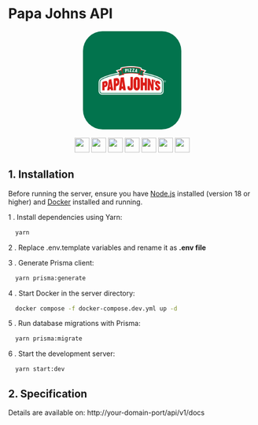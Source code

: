 # Papa Johns API
<p align="center">
  <a href="https://papa-johns-api.mg-hp.com/api/v1/docs" target="_blank"><img src="./papa-johns-logo.png" width="200" alt="Papa Johns logo" style="border-radius: 20%" /></a>

  <div align="center">
    <img src="https://user-images.githubusercontent.com/25181517/183890598-19a0ac2d-e88a-4005-a8df-1ee36782fde1.png" width="30" height="30"/>
    <img src="https://user-images.githubusercontent.com/25181517/202896760-337261ed-ee92-4979-84c4-d4b829c7355d.png" width="30" height="30"/>
    <img src="https://github.com/marwin1991/profile-technology-icons/assets/136815194/519bfaf3-c242-431e-a269-876979f05574" width="30" height="30"/>
    <img src="https://user-images.githubusercontent.com/25181517/117208740-bfb78400-adf5-11eb-97bb-09072b6bedfc.png" width="30" height="30">
    <img src="https://user-images.githubusercontent.com/25181517/117207330-263ba280-adf4-11eb-9b97-0ac5b40bc3be.png" width="30" height="30"/>
    <img src="https://user-images.githubusercontent.com/25181517/186711335-a3729606-5a78-4496-9a36-06efcc74f800.png" width="30" height="30">
    <img src="https://user-images.githubusercontent.com/25181517/187955008-981340e6-b4cc-441b-80cf-7a5e94d29e7e.png" width="30" height="30"/>
  </div>
  
</p>

## 1. Installation

Before running the server, ensure you have [Node.js](https://nodejs.org/en) installed (version 18 or higher) and [Docker](https://www.docker.com/) installed and running.


 1 . Install dependencies using Yarn:
```bash
  yarn
```

 2 . Replace .env.template variables and rename it as __.env file__

 3 . Generate Prisma client:
```bash
  yarn prisma:generate
```

 4 . Start Docker in the server directory:
```bash
  docker compose -f docker-compose.dev.yml up -d
```

 5 . Run database migrations with Prisma:
```bash
  yarn prisma:migrate
```

 6 . Start the development server:
```bash
  yarn start:dev
```

## 2. Specification

Details are available on:
http://your-domain-port/api/v1/docs